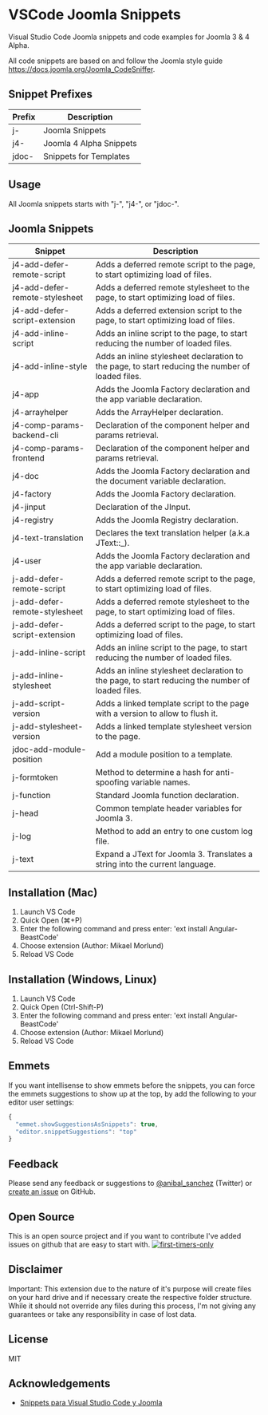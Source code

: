 # VSCode Joomla Snippets

Visual Studio Code Joomla snippets and code examples for Joomla 3 & 4 Alpha.

All code snippets are based on and follow the Joomla style guide <https://docs.joomla.org/Joomla_CodeSniffer>.

## Snippet Prefixes

| Prefix | Description |
| ------- | ----------|
| j- | Joomla Snippets |
| j4- | Joomla 4 Alpha Snippets |
| jdoc- | Snippets for Templates |

## Usage

All Joomla snippets starts with "j-", "j4-", or "jdoc-".

## Joomla Snippets

| Snippet | Description |
| ------- | ----------|
| j4-add-defer-remote-script | Adds a deferred remote script to the page, to start optimizing load of files. |
| j4-add-defer-remote-stylesheet | Adds a deferred remote stylesheet to the page, to start optimizing load of files. |
| j4-add-defer-script-extension | Adds a deferred extension script to the page, to start optimizing load of files. |
| j4-add-inline-script | Adds an inline script to the page, to start reducing the number of loaded files. |
| j4-add-inline-style | Adds an inline stylesheet declaration to the page, to start reducing the number of loaded files. |
| j4-app | Adds the Joomla Factory declaration and the app variable declaration. |
| j4-arrayhelper | Adds the ArrayHelper declaration. |
| j4-comp-params-backend-cli | Declaration of the component helper and params retrieval. |
| j4-comp-params-frontend | Declaration of the component helper and params retrieval. |
| j4-doc | Adds the Joomla Factory declaration and the document variable declaration. |
| j4-factory | Adds the Joomla Factory declaration. |
| j4-jinput | Declaration of the JInput. |
| j4-registry | Adds the Joomla Registry declaration. |
| j4-text-translation | Declares the text translation helper (a.k.a JText::_). |
| j4-user | Adds the Joomla Factory declaration and the app variable declaration. |
| j-add-defer-remote-script | Adds a deferred remote script to the page, to start optimizing load of files. |
| j-add-defer-remote-stylesheet | Adds a deferred remote stylesheet to the page, to start optimizing load of files. |
| j-add-defer-script-extension | Adds a deferred script to the page, to start optimizing load of files. |
| j-add-inline-script | Adds an inline script to the page, to start reducing the number of loaded files. |
| j-add-inline-stylesheet | Adds an inline stylesheet declaration to the page, to start reducing the number of loaded files. |
| j-add-script-version | Adds a linked template script to the page with a version to allow to flush it. |
| j-add-stylesheet-version | Adds a linked template stylesheet version to the page. |
| jdoc-add-module-position | Add a module position to a template. |
| j-formtoken | Method to determine a hash for anti-spoofing variable names. |
| j-function | Standard Joomla function declaration. |
| j-head | Common template header variables for Joomla 3. |
| j-log | Method to add an entry to one custom log file. |
| j-text | Expand a JText for Joomla 3. Translates a string into the current language. |

## Installation (Mac)

1. Launch VS Code
1. Quick Open (⌘+P)
1. Enter the following command and press enter: 'ext install Angular-BeastCode'
1. Choose extension (Author: Mikael Morlund)
1. Reload VS Code

## Installation (Windows, Linux)

1. Launch VS Code
1. Quick Open (Ctrl-Shift-P)
1. Enter the following command and press enter: 'ext install Angular-BeastCode'
1. Choose extension (Author: Mikael Morlund)
1. Reload VS Code

## Emmets

If you want intellisense to show emmets before the snippets, you can force the emmets suggestions to show up at the top, by add the following to your editor user settings:

```javascript
{
  "emmet.showSuggestionsAsSnippets": true,
  "editor.snippetSuggestions": "top"
}
```

## Feedback

Please send any feedback or suggestions to [@anibal_sanchez](https://twitter.com/anibal_sanchez) (Twitter) or [create an issue](https://github.com/anibalsanchez/VSCode-Joomla-Snippets) on GitHub.

## Open Source

This is an open source project and if you want to contribute I've added issues on github that are easy to start with. [![first-timers-only](https://img.shields.io/badge/first--timers--only-friendly-blue.svg)](https://github.com/anibalsanchez/VSCode-Joomla-Snippets/labels/first-timers-only)

## Disclaimer

Important: This extension due to the nature of it's purpose will create
files on your hard drive and if necessary create the respective folder structure.
While it should not override any files during this process, I'm not giving any guarantees or take any responsibility in case of lost data.

## License

MIT

## Acknowledgements

- [Snippets para Visual Studio Code y Joomla](https://www.sergioiglesias.net/blog/joomla/418-snippets-para-visual-studio-code-y-joomla)
